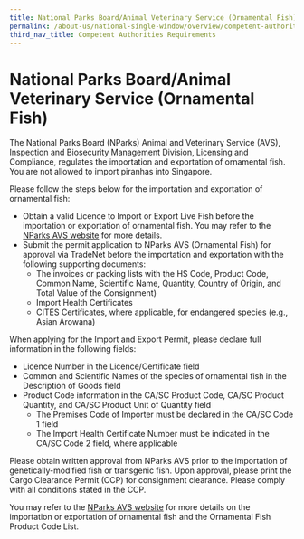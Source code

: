 ```yaml
---
title: National Parks Board/Animal Veterinary Service (Ornamental Fish)
permalink: /about-us/national-single-window/overview/competent-authorities-requirements/AVS-Fish
third_nav_title: Competent Authorities Requirements
---
```




# National Parks Board/Animal Veterinary Service (Ornamental Fish)

The National Parks Board (NParks) Animal and Veterinary Service (AVS), Inspection and Biosecurity Management Division, Licensing and Compliance, regulates the importation and exportation of ornamental fish. You are not allowed to import piranhas into Singapore.

Please follow the steps below for the importation and exportation of ornamental fish:

-   Obtain a valid Licence to Import or Export Live Fish before the importation or exportation of ornamental fish. You may refer to the [NParks AVS website](http://www.nparks.gov.sg/avs) for more details.
-   Submit the permit application to NParks AVS (Ornamental Fish) for approval via TradeNet before the importation and exportation with the following supporting documents:
     - The invoices or packing lists with the HS Code, Product Code, Common Name, Scientific Name, Quantity, Country of Origin, and Total Value of the Consignment)
     - Import Health Certificates
     - CITES Certificates, where applicable, for endangered species (e.g., Asian Arowana)
 

   

When applying for the Import and Export Permit, please declare full information in the following fields:

-   Licence Number in the Licence/Certificate field
-   Common and Scientific Names of the species of ornamental fish in the Description of Goods field
-   Product Code information in the CA/SC Product Code, CA/SC Product Quantity, and CA/SC Product Unit of Quantity field  
    - The Premises Code of Importer must be declared in the CA/SC Code 1 field  
    - The Import Health Certificate Number must be indicated in the CA/SC Code 2 field, where applicable

Please obtain written approval from NParks AVS prior to the importation of genetically-modified fish or transgenic fish. Upon approval, please print the Cargo Clearance Permit (CCP) for consignment clearance. Please comply with all conditions stated in the CCP.

You may refer to the [NParks AVS website](http://www.nparks.gov.sg/avs) for more details on the importation or exportation of ornamental fish and the Ornamental Fish Product Code List.

